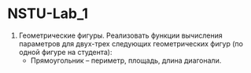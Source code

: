 # NSTU-Lab_1
1. Геометрические фигуры. Реализовать функции вычисления параметров для двух-трех следующих геометрических фигур (по одной фигуре на студента):
    * Прямоугольник – периметр, площадь, длина диагонали.
